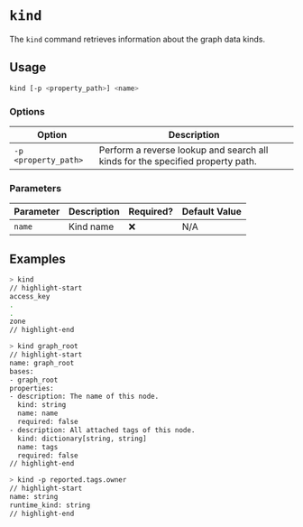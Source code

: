 # `kind`

The `kind` command retrieves information about the graph data kinds.

## Usage

```bash
kind [-p <property_path>] <name>
```

### Options

| Option               | Description                                                                    |
| -------------------- | ------------------------------------------------------------------------------ |
| `-p <property_path>` | Perform a reverse lookup and search all kinds for the specified property path. |

### Parameters

| Parameter | Description | Required? | Default Value |
| --------- | ----------- | --------- | ------------- |
| `name`    | Kind name   | ❌        | N/A           |

## Examples

```bash title="Show all available kinds"
> kind
// highlight-start
access_key
.
.
zone
// highlight-end
```

```bash title="Show details about a specific kind"
> kind graph_root
// highlight-start
name: graph_root
bases:
- graph_root
properties:
- description: The name of this node.
  kind: string
  name: name
  required: false
- description: All attached tags of this node.
  kind: dictionary[string, string]
  name: tags
  required: false
// highlight-end
```

```bash title="Look up the type of the given property path in the model"
> kind -p reported.tags.owner
// highlight-start
name: string
runtime_kind: string
// highlight-end
```
